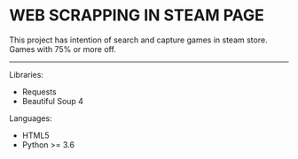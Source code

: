 WEB SCRAPPING IN STEAM PAGE
=============================

This project has intention of search and capture games in steam store. Games with 75% or more off.

-----------------------------

Libraries:

- Requests
- Beautiful Soup 4

Languages:

- HTML5
- Python >= 3.6
